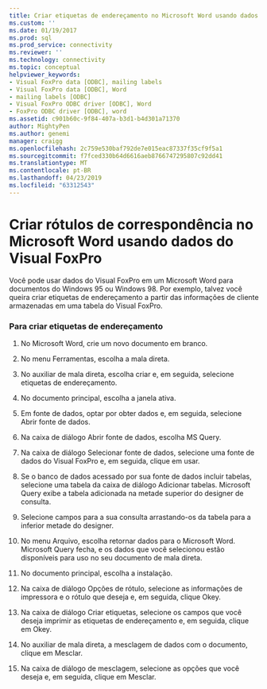 ```yaml
---
title: Criar etiquetas de endereçamento no Microsoft Word usando dados do Visual FoxPro | Microsoft Docs
ms.custom: ''
ms.date: 01/19/2017
ms.prod: sql
ms.prod_service: connectivity
ms.reviewer: ''
ms.technology: connectivity
ms.topic: conceptual
helpviewer_keywords:
- Visual FoxPro data [ODBC], mailing labels
- Visual FoxPro data [ODBC], Word
- mailing labels [ODBC]
- Visual FoxPro ODBC driver [ODBC], Word
- FoxPro ODBC driver [ODBC], word
ms.assetid: c901b60c-9f84-407a-b3d1-b4d301a71370
author: MightyPen
ms.author: genemi
manager: craigg
ms.openlocfilehash: 2c759e530baf792de7e015eac87337f35cf9f5a1
ms.sourcegitcommit: f7fced330b64d6616aeb8766747295807c92dd41
ms.translationtype: MT
ms.contentlocale: pt-BR
ms.lasthandoff: 04/23/2019
ms.locfileid: "63312543"
---
```

# <a name="creating-mailing-labels-in-microsoft-word-using-visual-foxpro-data"></a>Criar rótulos de correspondência no Microsoft Word usando dados do Visual FoxPro
Você pode usar dados do Visual FoxPro em um Microsoft Word para documentos do Windows 95 ou Windows 98. Por exemplo, talvez você queira criar etiquetas de endereçamento a partir das informações de cliente armazenadas em uma tabela do Visual FoxPro.  
  
### <a name="to-create-mailing-labels"></a>Para criar etiquetas de endereçamento  
  
1.  No Microsoft Word, crie um novo documento em branco.  
  
2.  No menu Ferramentas, escolha a mala direta.  
  
3.  No auxiliar de mala direta, escolha criar e, em seguida, selecione etiquetas de endereçamento.  
  
4.  No documento principal, escolha a janela ativa.  
  
5.  Em fonte de dados, optar por obter dados e, em seguida, selecione Abrir fonte de dados.  
  
6.  Na caixa de diálogo Abrir fonte de dados, escolha MS Query.  
  
7.  Na caixa de diálogo Selecionar fonte de dados, selecione uma fonte de dados do Visual FoxPro e, em seguida, clique em usar.  
  
8.  Se o banco de dados acessado por sua fonte de dados incluir tabelas, selecione uma tabela da caixa de diálogo Adicionar tabelas. Microsoft Query exibe a tabela adicionada na metade superior do designer de consulta.  
  
9. Selecione campos para a sua consulta arrastando-os da tabela para a inferior metade do designer.  
  
10. No menu Arquivo, escolha retornar dados para o Microsoft Word. Microsoft Query fecha, e os dados que você selecionou estão disponíveis para uso no seu documento de mala direta.  
  
11. No documento principal, escolha a instalação.  
  
12. Na caixa de diálogo Opções de rótulo, selecione as informações de impressora e o rótulo que deseja e, em seguida, clique Okey.  
  
13. Na caixa de diálogo Criar etiquetas, selecione os campos que você deseja imprimir as etiquetas de endereçamento e, em seguida, clique em Okey.  
  
14. No auxiliar de mala direta, a mesclagem de dados com o documento, clique em Mesclar.  
  
15. Na caixa de diálogo de mesclagem, selecione as opções que você deseja e, em seguida, clique em Mesclar.
